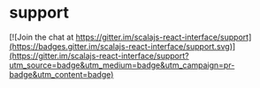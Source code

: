 # support

[![Join the chat at https://gitter.im/scalajs-react-interface/support](https://badges.gitter.im/scalajs-react-interface/support.svg)](https://gitter.im/scalajs-react-interface/support?utm_source=badge&utm_medium=badge&utm_campaign=pr-badge&utm_content=badge)